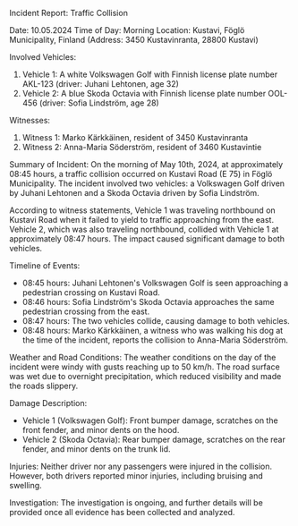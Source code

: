 Incident Report: Traffic Collision

Date: 10.05.2024
Time of Day: Morning
Location: Kustavi, Föglö Municipality, Finland (Address: 3450 Kustavinranta, 28800 Kustavi)

Involved Vehicles:

1. Vehicle 1: A white Volkswagen Golf with Finnish license plate number AKL-123 (driver: Juhani Lehtonen, age 32)
2. Vehicle 2: A blue Skoda Octavia with Finnish license plate number OOL-456 (driver: Sofia Lindström, age 28)

Witnesses:

1. Witness 1: Marko Kärkkäinen, resident of 3450 Kustavinranta
2. Witness 2: Anna-Maria Söderström, resident of 3460 Kustavintie

Summary of Incident:
On the morning of May 10th, 2024, at approximately 08:45 hours, a traffic collision occurred on Kustavi Road (E 75) in Föglö Municipality. The incident involved two vehicles: a Volkswagen Golf driven by Juhani Lehtonen and a Skoda Octavia driven by Sofia Lindström.

According to witness statements, Vehicle 1 was traveling northbound on Kustavi Road when it failed to yield to traffic approaching from the east. Vehicle 2, which was also traveling northbound, collided with Vehicle 1 at approximately 08:47 hours. The impact caused significant damage to both vehicles.

Timeline of Events:

* 08:45 hours: Juhani Lehtonen's Volkswagen Golf is seen approaching a pedestrian crossing on Kustavi Road.
* 08:46 hours: Sofia Lindström's Skoda Octavia approaches the same pedestrian crossing from the east.
* 08:47 hours: The two vehicles collide, causing damage to both vehicles.
* 08:48 hours: Marko Kärkkäinen, a witness who was walking his dog at the time of the incident, reports the collision to Anna-Maria Söderström.

Weather and Road Conditions:
The weather conditions on the day of the incident were windy with gusts reaching up to 50 km/h. The road surface was wet due to overnight precipitation, which reduced visibility and made the roads slippery.

Damage Description:

* Vehicle 1 (Volkswagen Golf): Front bumper damage, scratches on the front fender, and minor dents on the hood.
* Vehicle 2 (Skoda Octavia): Rear bumper damage, scratches on the rear fender, and minor dents on the trunk lid.

Injuries:
Neither driver nor any passengers were injured in the collision. However, both drivers reported minor injuries, including bruising and swelling.

Investigation:
The investigation is ongoing, and further details will be provided once all evidence has been collected and analyzed.